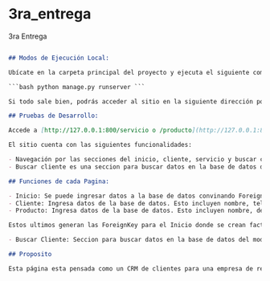 # 3ra_entrega
3ra Entrega

```markdown

## Modos de Ejecución Local:

Ubícate en la carpeta principal del proyecto y ejecuta el siguiente comando en tu entorno virtual de Python:

```bash python manage.py runserver ```

Si todo sale bien, podrás acceder al sitio en la siguiente dirección por defecto [http://127.0.0.1:8000/](http://127.0.0.1:8000/). Verifica también en tu terminal la dirección donde está corriendo el servidor.

## Pruebas de Desarrollo:

Accede a [http://127.0.0.1:800/servicio o /producto](http://127.0.0.1:800/servicio o /producto) para registrar y agregar datos a la base de datos SQL.

El sitio cuenta con las siguientes funcionalidades:

- Navegación por las secciones del inicio, cliente, servicio y buscar cliente.
- Buscar cliente es una seccion para buscar datos en la base de datos del model Cliente (en versión beta) que reacciona únicamente a la búsqueda por nombre.

## Funciones de cada Pagina:

- Inicio: Se puede ingresar datos a la base de datos convinando ForeignKeys de Cliente y Servicio.
- Cliente: Ingresa datos de la base de datos. Esto incluyen nombre, telefono, email y direccion (opciona).
- Producto: Ingresa datos de la base de datos. Esto incluyen nombre, descripcion (opcional) y costo.

Estos ultimos generan las ForeignKey para el Inicio donde se crean facturas.

- Buscar Cliente: Seccion para buscar datos en la base de datos del model Cliente (en versión beta) que reacciona únicamente a la búsqueda por nombre.

## Proposito

Esta página esta pensada como un CRM de clientes para una empresa de reparaciones en la que los empleados deben generar los datos antes mencionados para crear y manejar la base de datos de la compañía.